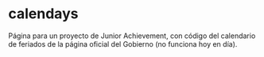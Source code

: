 # calendays
Página para un proyecto de Junior Achievement, con código del calendario de feriados de la página oficial del Gobierno (no funciona hoy en día). 
